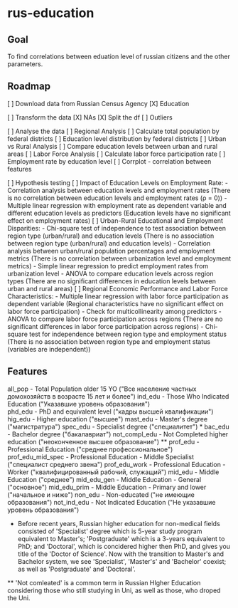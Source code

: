 # rus-education

## Goal

To find correlations between eduation level of russian citizens and the other parameters.

##  Roadmap

[ ] Download data from Russian Census Agency
	[X] Education

[ ] Transform the data
	[X] NAs
	[X] Split the df
	[ ] Outliers

[ ] Analyse the data
	[ ] Regional Analysis
		[ ] Calculate total population by federal districts
		[ ] Education level distribution by federal districts
	[ ] Urban vs Rural Analysis
		[ ] Compare education levels between urban and rural areas
	[ ] Labor Force Analysis
		[ ] Calculate labor force participation rate
		[ ] Employment rate by education level
	[ ] Corrplot - correlation between features

[ ] Hypothesis testing
	[ ] Impact of Education Levels on Employment Rate:
		- Correlation analysis between education levels and employment rates (There is no correlation between education levels and employment rates (ρ = 0))
		- Multiple linear regression with employment rate as dependent variable and different education levels as predictors (Education levels have no significant effect on employment rates)
	[ ] Urban-Rural Educational and Employment Disparities:
		- Chi-square test of independence to test association between region type (urban/rural) and education levels (There is no association between region type (urban/rural) and education levels)
		- Correlation analysis between urban/rural population percentages and employment metrics (There is no correlation between urbanization level and employment metrics)
		- Simple linear regression to predict employment rates from urbanization level 
		- ANOVA to compare education levels across region types (There are no significant differences in education levels between urban and rural areas)
	[ ] Regional Economic Performance and Labor Force Characteristics:
		- Multiple linear regression with labor force participation as dependent variable (Regional characteristics have no significant effect on labor force participation)
		- Check for multicollinearity among predictors
		- ANOVA to compare labor force participation across regions (There are no significant differences in labor force participation across regions)
		- Chi-square test for independence between region type and employment status (There is no association between region type and employment status (variables are independent))
 


## Features

all_pop	- Total Population older 15 YO ("Все население частных домохозяйств в возрасте 15 лет и более") 
ind_edu - Those Who Indicated Education ("Указавшие уровень образования")	
phd_edu	- PhD and equivalent level ("кадры высшей квалификации")
hig_edu	- Higher education ("высшее")
mast_edu - Master's degree ("магистратура")
spec_edu - Specialist degree ("специалитет") *
bac_edu	- Bachelor degree ("бакалавриат")
not_compl_edu - Not Completed higher education ("неоконченное высшее образование") **
prof_edu - Professional Education ("среднее профессиональное")	
prof_edu_mid_spec - Professional Education - Middle Specialist ("специалист среднего звена")
prof_edu_work - Professional Education - Worker ("квалифицированный рабочий, служащий")
mid_edu - Middle Education ("среднее")
mid_edu_gen - Middle Education - General ("основное")
mid_edu_prim - Middle Education - Primary and lower ("начальное и ниже")
non_edu	- Non-educated ("не имеющие образования")
not_ind_edu - Not Indicated Education ("Не указавшие уровень образования")


* Before recent years, Russian higher education for non-medical fields consisted of 'Specialist' degree which is 5-year study program equivalent to Master's; 'Postgraduate' which is a 3-years equivalent to PhD; and 'Doctoral', which is concidered higher then PhD, and gives you title of the 'Doctor of Science'. Now with the transition to Master's and Bachelor system, we see 'Specialist', 'Master's' and 'Bachelor' coexist; as well as 'Postgraduate' and 'Doctoral'.

** 'Not comleated' is a common term in Russian HIgher Education considering those who still studying in Uni, as well as those, who droped the Uni.